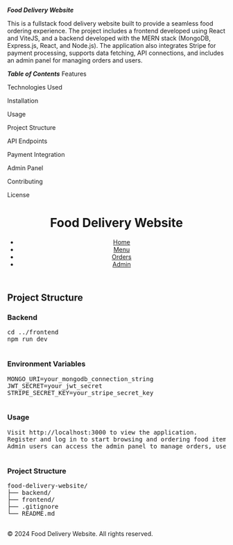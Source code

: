 ***Food Delivery Website***

This is a fullstack food delivery website built to provide a seamless food ordering experience. The project includes a frontend developed using React and ViteJS, and a backend developed with the MERN stack (MongoDB, Express.js, React, and Node.js). The application also integrates Stripe for payment processing, supports data fetching, API connections, and includes an admin panel for managing orders and users.

***Table of Contents***
Features

Technologies Used

Installation

Usage

Project Structure

API Endpoints

Payment Integration

Admin Panel


Contributing

License
  <header>
    <h1>Food Delivery Website</h1>
    <nav>
      <ul>
        <li><a href="#">Home</a></li>
        <li><a href="#">Menu</a></li>
        <li><a href="#">Orders</a></li>
        <li><a href="#">Admin</a></li>
      </ul>
    </nav>
  </header>

  <main>
    <section>
      <h2 class="section-title">Project Structure</h2>
      <div class="project-structure">
        <div>
          <h3>Backend</h3>
          <pre>
cd ../frontend
npm run dev
          </pre>
        </div>
        <div>
          <h3>Environment Variables</h3>
          <pre>
MONGO_URI=your_mongodb_connection_string
JWT_SECRET=your_jwt_secret
STRIPE_SECRET_KEY=your_stripe_secret_key
          </pre>
        </div>
        <div>
          <h3>Usage</h3>
          <pre>
Visit http://localhost:3000 to view the application.
Register and log in to start browsing and ordering food items.
Admin users can access the admin panel to manage orders, users, and food items.
          </pre>
        </div>
        <div>
          <h3>Project Structure</h3>
          <pre>
food-delivery-website/
├── backend/
├── frontend/
├── .gitignore
└── README.md
          </pre>
        </div>
      </div>
    </section>
  </main>

  <footer>
    <p>&copy; 2024 Food Delivery Website. All rights reserved.</p>
  </footer>
</body>
</html>

